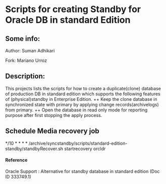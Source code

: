 # Scripts for creating Standby for Oracle DB in standard Edition

## Some info:
Author: Suman Adhikari

Fork:   Mariano Urroz

## Description:
This projects lists the scripts for how to create a duplicate(clone) database of production DB in standard edition which supports the following features of (physical)standby in Enterprise Edition. 
  ++   Keep the clone database in synchronized state with primary by applying change records(archivelogs) from primary. 
  ++   Open the database in read only mode for reporting purpose after first stopping the apply process. 

## Schedule Media recovery job
*/10 * * * * /archive/syncstandby/scripts/standard-edition-standby/standbyRecover.sh startrecovery orcldr


#### Reference
Oracle Support : Alternative for standby database in standard edition (Doc ID 333749.1)
